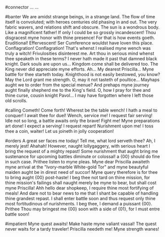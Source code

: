#connector
 ... ... 

#banter
We are amidst strange beings, in a strange land. The flow of time itself is convoluted; with heroes centuries old phasing in and out. The very fabric wavers, and relations shift and obscure. The sun is a wondrous body. Like a magnificent father! If only I could be so grossly incandescent!
Thou disgracest myne honor with thine presence!
For that is how events goeth.
Eruditional!
Effervescent!
Ser Cumference wouldst have loven this place.
Conflagration! Conflagration!
That's whenst I realised myne wench was truly a witch!
Frivulosities disinterest me.
Art thou in serious mind whenst thee speaketh in these terms?
I never hath made it past that damned black knight.
Dark souls are upon us...
Kingdom come shall be delivered too.
The King never did appreciate myne efforts.
Ah... My dearest Priscilla... Myne battle for thee starteth today.
Knighthood is not easily bestowed, you know?
May the Lord grant me strength.
O, may it not tasteth of poultice...
Mayhaps aught we to order from the special menue?
And prehaps myne journey aught finally shepherd me to the King's field.
O, how I pray for thee and thine curse, cousin knight Pavol...
I may have forgotten where I left those old scrolls.

#calling
Cometh!
Come forth!
Wherest be the table wench!
I hath a meal to conquer!
I await thee for duel!
Wench, service me!
I request fair serving!
Idle not so long, a battle awaits only the brave!
Fight me!
Myne preparations art done!
I expect a serving!
I request repart!
Nurishment upon me!
I toss thee a coin, waiter!
Let us joineth in jolly cooperation!

#orders
A great ser faces me today! Tell me, what lord serveth thee? Ah, I merely jest! Ahahah! However, naught lollygaggery, with serious heart I bring the request of a mighty repast! Some nurishment that aught bring me sustenance for upcoming battles diminute or colossal! a {00} should do fine in such case. 
Prithee listen to myne pleas. Myne dear Priscilla awaiteth myne arrival at the "Ivory-marble White-gold Tor" and myne beautyful maiden aught be in direst need of succor! Myne query therefore is for thee to bring aught {00} post-haste! I beg thee not tard on thine mission, for thine mission's failings shall naught merely be myne to bear, but shall cost myne Priscilla! 
Ahh hello dear shopkeep, I require thine most fortifying of meals! And dare not to bear news to me that I shant be capable of handling thine grandest repast. I shall enter battle soon and thus request only thine most fortitudinous of nurishments. I beg thee, I demand a puissant {00}. Prithee Thou may bringest me {00} soon with a side of {01}, for I must entre battle soon!

#impatient
Myne quest awaits!
Make haste myne valiant vassal!
The quest never waits for a tardy traveler!
Priscilla needeth me!
Myne strength wanes!